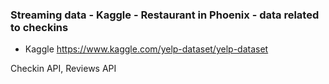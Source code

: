 ### Streaming data - Kaggle - Restaurant in Phoenix - data related to checkins
* Kaggle  https://www.kaggle.com/yelp-dataset/yelp-dataset

Checkin API, Reviews API












